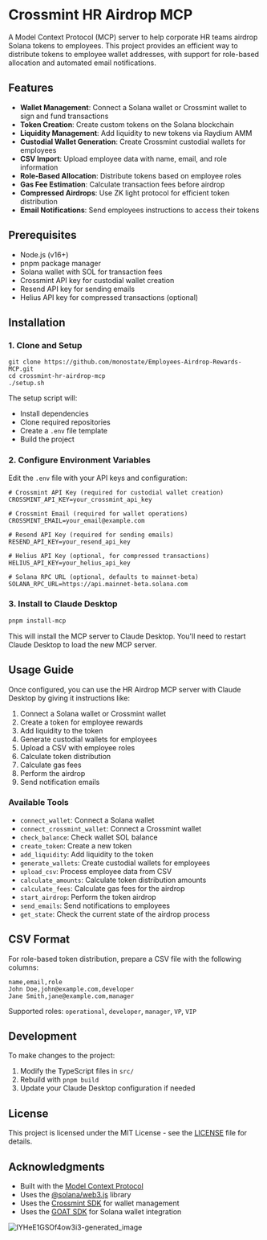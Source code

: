 # Crossmint HR Airdrop MCP

A Model Context Protocol (MCP) server to help corporate HR teams airdrop Solana tokens to employees. This project provides an efficient way to distribute tokens to employee wallet addresses, with support for role-based allocation and automated email notifications.

## Features

- **Wallet Management**: Connect a Solana wallet or Crossmint wallet to sign and fund transactions
- **Token Creation**: Create custom tokens on the Solana blockchain
- **Liquidity Management**: Add liquidity to new tokens via Raydium AMM
- **Custodial Wallet Generation**: Create Crossmint custodial wallets for employees
- **CSV Import**: Upload employee data with name, email, and role information
- **Role-Based Allocation**: Distribute tokens based on employee roles
- **Gas Fee Estimation**: Calculate transaction fees before airdrop
- **Compressed Airdrops**: Use ZK light protocol for efficient token distribution
- **Email Notifications**: Send employees instructions to access their tokens

## Prerequisites

- Node.js (v16+)
- pnpm package manager
- Solana wallet with SOL for transaction fees
- Crossmint API key for custodial wallet creation
- Resend API key for sending emails
- Helius API key for compressed transactions (optional)

## Installation

### 1. Clone and Setup

```
git clone https://github.com/monostate/Employees-Airdrop-Rewards-MCP.git
cd crossmint-hr-airdrop-mcp
./setup.sh
```

The setup script will:
- Install dependencies
- Clone required repositories
- Create a `.env` file template
- Build the project

### 2. Configure Environment Variables

Edit the `.env` file with your API keys and configuration:

```
# Crossmint API Key (required for custodial wallet creation)
CROSSMINT_API_KEY=your_crossmint_api_key

# Crossmint Email (required for wallet operations)
CROSSMINT_EMAIL=your_email@example.com

# Resend API Key (required for sending emails)
RESEND_API_KEY=your_resend_api_key

# Helius API Key (optional, for compressed transactions)
HELIUS_API_KEY=your_helius_api_key

# Solana RPC URL (optional, defaults to mainnet-beta)
SOLANA_RPC_URL=https://api.mainnet-beta.solana.com
```

### 3. Install to Claude Desktop

```bash
pnpm install-mcp
```

This will install the MCP server to Claude Desktop. You'll need to restart Claude Desktop to load the new MCP server.

## Usage Guide

Once configured, you can use the HR Airdrop MCP server with Claude Desktop by giving it instructions like:

1. Connect a Solana wallet or Crossmint wallet
2. Create a token for employee rewards
3. Add liquidity to the token
4. Generate custodial wallets for employees 
5. Upload a CSV with employee roles
6. Calculate token distribution
7. Calculate gas fees
8. Perform the airdrop
9. Send notification emails

### Available Tools

- `connect_wallet`: Connect a Solana wallet
- `connect_crossmint_wallet`: Connect a Crossmint wallet
- `check_balance`: Check wallet SOL balance
- `create_token`: Create a new token
- `add_liquidity`: Add liquidity to the token
- `generate_wallets`: Create custodial wallets for employees
- `upload_csv`: Process employee data from CSV
- `calculate_amounts`: Calculate token distribution amounts
- `calculate_fees`: Calculate gas fees for the airdrop
- `start_airdrop`: Perform the token airdrop
- `send_emails`: Send notifications to employees
- `get_state`: Check the current state of the airdrop process

## CSV Format

For role-based token distribution, prepare a CSV file with the following columns:

```
name,email,role
John Doe,john@example.com,developer
Jane Smith,jane@example.com,manager
```

Supported roles: `operational`, `developer`, `manager`, `VP`, `VIP`

## Development

To make changes to the project:

1. Modify the TypeScript files in `src/`
2. Rebuild with `pnpm build`
3. Update your Claude Desktop configuration if needed

## License

This project is licensed under the MIT License - see the [LICENSE](LICENSE) file for details.

## Acknowledgments

- Built with the [Model Context Protocol](https://github.com/modelcontextprotocol)
- Uses the [@solana/web3.js](https://github.com/solana-labs/solana-web3.js) library
- Uses the [Crossmint SDK](https://github.com/Crossmint/crossmint-sdk) for wallet management
- Uses the [GOAT SDK](https://github.com/goat-sdk/goat) for Solana wallet integration

![IYHeE1GSOf4ow3i3-generated_image](https://github.com/user-attachments/assets/6d150a61-ea22-4b03-b09d-074b36435aab)

